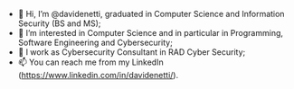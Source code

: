 - 👋 Hi, I’m @davidenetti, graduated in Computer Science and Information Security (BS and MS);
- 👀 I’m interested in Computer Science and in particular in Programming, Software Engineering and Cybersecurity;
- 💼 I work as Cybersecurity Consultant in RAD Cyber Security;
- 📫 You can reach me from my LinkedIn (https://www.linkedin.com/in/davidenetti/).
